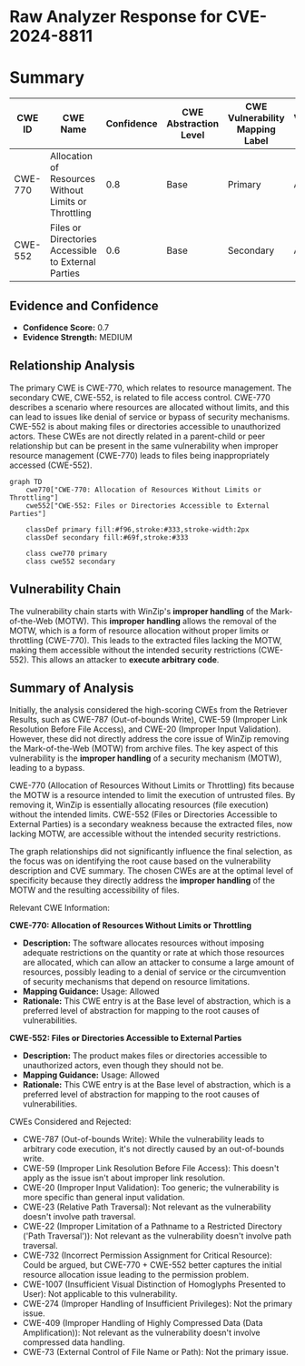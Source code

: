 # Raw Analyzer Response for CVE-2024-8811

# Summary

| CWE ID | CWE Name | Confidence | CWE Abstraction Level | CWE Vulnerability Mapping Label | CWE-Vulnerability Mapping Notes |
|---|---|---|---|---|---|
| CWE-770 | Allocation of Resources Without Limits or Throttling | 0.8 | Base | Primary | Allowed |
| CWE-552 | Files or Directories Accessible to External Parties | 0.6 | Base | Secondary | Allowed |

## Evidence and Confidence

*   **Confidence Score:** 0.7
*   **Evidence Strength:** MEDIUM

## Relationship Analysis
The primary CWE is CWE-770, which relates to resource management. The secondary CWE, CWE-552, is related to file access control. CWE-770 describes a scenario where resources are allocated without limits, and this can lead to issues like denial of service or bypass of security mechanisms. CWE-552 is about making files or directories accessible to unauthorized actors. These CWEs are not directly related in a parent-child or peer relationship but can be present in the same vulnerability when improper resource management (CWE-770) leads to files being inappropriately accessed (CWE-552).

```mermaid
graph TD
    cwe770["CWE-770: Allocation of Resources Without Limits or Throttling"]
    cwe552["CWE-552: Files or Directories Accessible to External Parties"]
    
    classDef primary fill:#f96,stroke:#333,stroke-width:2px
    classDef secondary fill:#69f,stroke:#333
    
    class cwe770 primary
    class cwe552 secondary
```

## Vulnerability Chain
The vulnerability chain starts with WinZip's **improper handling** of the Mark-of-the-Web (MOTW). This **improper handling** allows the removal of the MOTW, which is a form of resource allocation without proper limits or throttling (CWE-770). This leads to the extracted files lacking the MOTW, making them accessible without the intended security restrictions (CWE-552). This allows an attacker to **execute arbitrary code**.

## Summary of Analysis
Initially, the analysis considered the high-scoring CWEs from the Retriever Results, such as CWE-787 (Out-of-bounds Write), CWE-59 (Improper Link Resolution Before File Access), and CWE-20 (Improper Input Validation). However, these did not directly address the core issue of WinZip removing the Mark-of-the-Web (MOTW) from archive files. The key aspect of this vulnerability is the **improper handling** of a security mechanism (MOTW), leading to a bypass.

CWE-770 (Allocation of Resources Without Limits or Throttling) fits because the MOTW is a resource intended to limit the execution of untrusted files. By removing it, WinZip is essentially allocating resources (file execution) without the intended limits. CWE-552 (Files or Directories Accessible to External Parties) is a secondary weakness because the extracted files, now lacking MOTW, are accessible without the intended security restrictions.

The graph relationships did not significantly influence the final selection, as the focus was on identifying the root cause based on the vulnerability description and CVE summary. The chosen CWEs are at the optimal level of specificity because they directly address the **improper handling** of the MOTW and the resulting accessibility of files.

Relevant CWE Information:

**CWE-770: Allocation of Resources Without Limits or Throttling**

*   **Description:** The software allocates resources without imposing adequate restrictions on the quantity or rate at which those resources are allocated, which can allow an attacker to consume a large amount of resources, possibly leading to a denial of service or the circumvention of security mechanisms that depend on resource limitations.
*   **Mapping Guidance:** Usage: Allowed
*   **Rationale:** This CWE entry is at the Base level of abstraction, which is a preferred level of abstraction for mapping to the root causes of vulnerabilities.

**CWE-552: Files or Directories Accessible to External Parties**

*   **Description:** The product makes files or directories accessible to unauthorized actors, even though they should not be.
*   **Mapping Guidance:** Usage: Allowed
*   **Rationale:** This CWE entry is at the Base level of abstraction, which is a preferred level of abstraction for mapping to the root causes of vulnerabilities.

CWEs Considered and Rejected:

*   CWE-787 (Out-of-bounds Write): While the vulnerability leads to arbitrary code execution, it's not directly caused by an out-of-bounds write.
*   CWE-59 (Improper Link Resolution Before File Access): This doesn't apply as the issue isn't about improper link resolution.
*   CWE-20 (Improper Input Validation): Too generic; the vulnerability is more specific than general input validation.
*   CWE-23 (Relative Path Traversal): Not relevant as the vulnerability doesn't involve path traversal.
*   CWE-22 (Improper Limitation of a Pathname to a Restricted Directory ('Path Traversal')): Not relevant as the vulnerability doesn't involve path traversal.
*   CWE-732 (Incorrect Permission Assignment for Critical Resource): Could be argued, but CWE-770 + CWE-552 better captures the initial resource allocation issue leading to the permission problem.
*   CWE-1007 (Insufficient Visual Distinction of Homoglyphs Presented to User): Not applicable to this vulnerability.
*   CWE-274 (Improper Handling of Insufficient Privileges): Not the primary issue.
*   CWE-409 (Improper Handling of Highly Compressed Data (Data Amplification)): Not relevant as the vulnerability doesn't involve compressed data handling.
*   CWE-73 (External Control of File Name or Path): Not the primary issue.